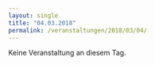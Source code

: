 ```yaml
---
layout: single
title: "04.03.2018"
permalink: /veranstaltungen/2018/03/04/
---
```


Keine Veranstaltung an diesem Tag.
